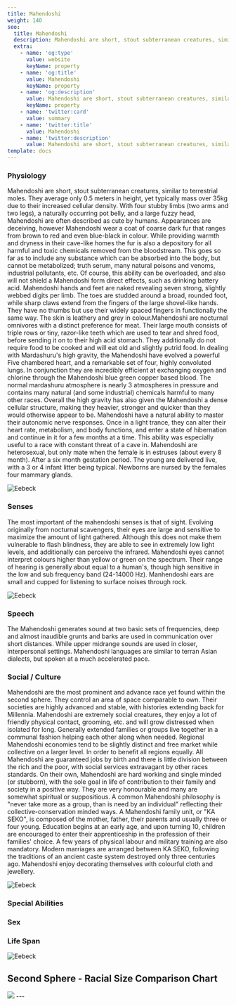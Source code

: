 ```yaml
---
title: Mahendoshi
weight: 140
seo:
  title: Mahendoshi
  description: Mahendoshi are short, stout subterranean creatures, similar to terrestrial moles. They average only 0.5 meters in height, yet typically mass over 35kg due to their increased cellular density. 
  extra:
    - name: 'og:type'
      value: website
      keyName: property
    - name: 'og:title'
      value: Mahendoshi
      keyName: property
    - name: 'og:description'
      value: Mahendoshi are short, stout subterranean creatures, similar to terrestrial moles. They average only 0.5 meters in height, yet typically mass over 35kg due to their increased cellular density. 
      keyName: property
    - name: 'twitter:card'
      value: summary
    - name: 'twitter:title'
      value: Mahendoshi
    - name: 'twitter:description'
      value: Mahendoshi are short, stout subterranean creatures, similar to terrestrial moles. They average only 0.5 meters in height, yet typically mass over 35kg due to their increased cellular density. 
template: docs
---
```


### Physiology
Mahendoshi are short, stout subterranean creatures, similar to terrestrial moles. They average only 0.5 meters in height, yet typically mass over 35kg due to their increased cellular density. With four stubby limbs (two arms and two legs), a naturally occurring pot belly, and a large fuzzy head, Mahendoshi are often described as cute by humans. Appearances are deceiving, however Mahendoshi wear a coat of coarse dark fur that ranges from brown to red and even blue-black in colour. While providing warmth and dryness in their cave-like homes the fur is also a depository for all harmful and toxic chemicals removed from the bloodstream. This goes so far as to include any substance which can be absorbed into the body, but cannot be metabolized; truth serum, many natural poisons and venoms, industrial pollutants, etc. Of course, this ability can be overloaded, and also will not shield a Mahendoshi form direct effects, such as drinking battery acid. Mahendoshi hands and feet are naked revealing seven strong, slightly webbed digits per limb. The toes are studded around a broad, rounded foot, while sharp claws extend from the fingers of the large shovel-like hands. They have no thumbs but use their widely spaced fingers in functionally the same way. The skin is leathery and grey in colour.Mahendoshi are nocturnal omnivores with a distinct preference for meat. Their large mouth consists of triple rows or tiny, razor-like teeth which are used to tear and shred food, before sending it on to their high acid stomach. They additionally do not require food to be cooked and will eat old and slightly putrid food. In dealing with Mardashuru's high gravity, the Mahendoshi have evolved a powerful Five chambered heart, and a remarkable set of four, highly convoluted lungs. In conjunction they are incredibly efficient at exchanging oxygen and chlorine through the Mahendoshi blue green copper based blood. The normal mardashuru atmosphere is nearly 3 atmospheres in pressure and contains many natural (and some industrial) chemicals harmful to many other races. Overall the high gravity has also given the Mahendoshi a dense cellular structure, making they heavier, stronger and quicker than they would otherwise appear to be. Mahendoshi have a natural ability to master their autonomic nerve responses. Once in a light trance, they can alter their heart rate, metabolism, and body functions, and enter a state of hibernation and continue in it for a few months at a time. This ability was especially useful to a race with constant threat of a cave in. Mahendoshi are heterosexual, but only mate when the female is in estruses (about every 8 month). After a six month gestation period. The young are delivered live, with a 3 or 4 infant litter being typical. Newborns are nursed by the females four mammary glands.

![Eebeck](/images/Mahendoshi_grey.jpg)</p>

### Senses
The most important of the mahendoshi senses is that of sight. Evolving originally from nocturnal scavengers, their eyes are large and sensitive to maximize the amount of light gathered. Although this does not make them vulnerable to flash blindness, they are able to see in extremely low light levels, and additionally can perceive the infrared. Mahendoshi eyes cannot interpret colours higher than yellow or green on the spectrum.
Their range of hearing is generally about equal to a human's, though high sensitive in the low and sub frequency band (24-14000 Hz). Manhendoshi ears are small and cupped for listening to surface noises through rock.

![Eebeck](/images/Mahendoshi_heart.jpg)</p>

### Speech
The Mahendoshi generates sound at two basic sets of frequencies, deep and almost inaudible grunts and barks are used in communication over short distances. While upper midrange sounds are used in closer, interpersonal settings. Mahendoshi languages are similar to terran Asian dialects, but spoken at a much accelerated pace.</p>

### Social / Culture
Mahendoshi are the most prominent and advance race yet found within the second sphere. They control an area of space comparable to own. Their societies are highly advanced and stable, with histories extending back for Millennia.
Mahendoshi are extremely social creatures, they enjoy a lot of friendly physical contact, grooming, etc. and will grow distressed when isolated for long. Generally extended families or groups live together in a communal fashion helping each other along when needed. Regional Mahendoshi economies tend to be slightly distinct and free market while collective on a larger level. In order to benefit all regions equally. All Mahendoshi are guaranteed jobs by birth and there is little division between the rich and the poor, with social services extravagant by other races standards.
On their own, Mahendoshi are hard working and single minded (or stubborn), with the sole goal in life of contribution to their family and society in a positive way. They are very honourable and many are somewhat spiritual or suppositious. A common Mahendoshi philosophy is "never take more as a group, than is need by an individual" reflecting their collective-conservation minded ways.
A Mahendoshi family unit, or "KA SEKO", is composed of the mother, father, their parents and usually three or four young. Education begins at an early age, and upon turning 10, children are encouraged to enter their apprenticeship in the profession of their families' choice. A few years of physical labour and military training are also mandatory. Modern marriages are arranged between KA SEKO, following the traditions of an ancient caste system destroyed only three centuries ago. Mahendoshi enjoy decorating themselves with colourful cloth and jewellery.</p>
![Eebeck](/images/MahendoshiAnatomical.jpg)</p>

### Special Abilities

### Sex

### Life Span

![Eebeck](/images/Mahendoshi_bw.jpg)</p>

## Second Sphere - Racial Size Comparison Chart
<!-- Image Map Generated by http://www.image-map.net/ -->
<img src="/images/RacesSizeChart-02small.png" usemap="#image-map">

<map name="image-map">
    <area target="_self" alt="Aracnian" title="Aracnian" href="https://genesis.theengine.com/docs/races/aracnian/" coords="3,299,130,0" shape="rect">
    <area target="_self" alt="Faborian" title="Faborian" href="https://genesis.theengine.com/docs/races/faborian/" coords="130,299,251,0" shape="rect">
    <area target="_self" alt="Mahendoshi" title="Mahendoshi" href="https://genesis.theengine.com/docs/races/mahendoshi/" coords="315,299,251,1" shape="rect">
    <area target="_self" alt="Vjesperé" title="Vjesperé" href="https://genesis.theengine.com/docs/races/vjespere/" coords="449,0,316,299" shape="rect">
    <area target="_self" alt="Sooaacoli" title="Sooaacoli" href="https://genesis.theengine.com/docs/races/sooacoli/" coords="607,0,451,298" shape="rect">
</map>
---
